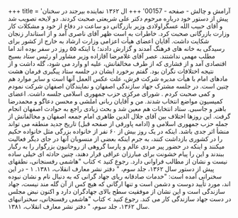 +++
title = 'آرامش و چالش - صفحه - 00157'
+++
ال ۱۳۶۲ نماینده بیرجند در سخنان پیش از دستور خود درباره مرحوم دکتر علی شریعتی صحبت کردند. دو لایحه تصویب شد و آقای حبیب الله عسگراولادی وزیر بازرگانی دو ساعت در دفاع از خود و مشکلات کار وزارت بازرگانی صحبت کرد. خاطرات به است ظهر آقای ناصری آمد و از استاندار زنجان شکایت داشت. آقایان اعضای هیأت اعزامی وزارت ارشاد به خارج از کشور برای رسیدگی به خانه های فرهنگ آمدند و گزارش دادند؛ با اینکه ۵۵ روز در سفر بوده اند اما مطلب مهمی نداشتند. عصر آقای غلامرضا آقازاده وزیر مشاور او رئیس ستاد بسیج اقتصادی آمد و از فشاری که از طرف مخالفانش، علیه او وارد می شود، گله داشت و از نتیجه اختلافات نگران بود. گفتم برخورد ایشان در جلسه ستاد پیگیری فرمان هشت مادهای امام با هیأت مدیره شرکت فرش، علت عکس العمل آنها است و سایر موارد هم چنین است. در جلسه مشترک جهاد سازندگی اصفهان و نمایندگان اصفهان شرکت نمودم و کمی صحبت کردم . شورای مرکزی حزب جمهوری اسلامی جلسه داشت. اعضای کمیسیون مواضع انتخاب شدند. من و آقایان ربانی املشی و محسن دعاگو و محمدرضا باهنر و جاسبی. ستاد انتخابات هم معین شد و بحث زیادی راجع به حوادث اصفهان انجام گرفت. این روزها اختلاف بین آقای جلال الدین طاهری امام جمعه اصفهان و مخالفانش از جمله حزب جمهوری اسلامی و (ادامه پاورقی از صفحه قبل) تاریخ جدید منطقه می تواند منشأ اثر جدی باشد. اینکه در یک روز بیش از ۶۰ نفر از خانواده بزرگی مثل خانواده حکیم را در کشوری بازداشت کنند، به جرم اینکه بعضی از منسوبان آنها در جای دیگر فعالیت میکنند و اینکه در حضور پیر مردی عالم و پارسا گروهی از روحانیون بزرگوار را به رگبار ببندند و این را پیام خشونت برای مبارزان عراقی قرار دهند، چنین حادثه ای خیلی ساده نیست و نشان از مطالب فراوانی دارد. رجوع کنید > کتاب "هاشمی رفسنجانی، نطقهای پیش از دستور سال ۱۳۶۲، جلد سوم، " دفتر نشر معارف انقلاب، ۱۳۸۱. ۱ - در این سخنرانی آمده است: "خدمات صادقانه ریای جهاد گرانی که به دنبال نام و نشان نبوده اند، مورد تأیید دوست و دشمن است و تنها ارگانی که هیچ کس از آن گله مند نیست، جهاد سازندگی است و این نشان از موفقیت سطح بالای جهادگران دارد و اکنون نبض مجلس در دست جهاد سازندگی کار می کند. رجوع کنید > کتاب "هاشمی رفسنجانی، سخنرانیهای سال ۱۳۶۲، جلد سوم، " دفتر نشر معارف انقلاب، ۱۳۸۱.